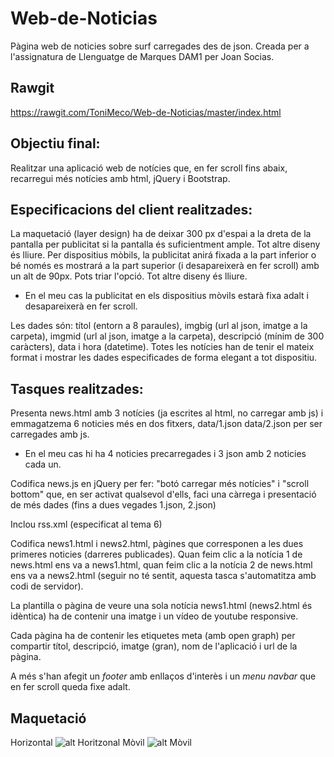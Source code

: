 # Web-de-Noticias
Pàgina web de noticies sobre surf carregades des de json.
Creada per a l'assignatura de Llenguatge de Marques DAM1 per Joan Socias.

## Rawgit
https://rawgit.com/ToniMeco/Web-de-Noticias/master/index.html

## Objectiu final:
Realitzar una aplicació web de notícies que, en fer scroll fins abaix, recarregui més notícies amb html, jQuery i Bootstrap.


## Especificacions del client realitzades:

La maquetació (layer design) ha de deixar 300 px d'espai a la dreta de la pantalla per publicitat si la pantalla és suficientment ample. Tot altre diseny és lliure.
Per dispositius mòbils, la publicitat anirá fixada a la part inferior o bé només es mostrará a la part superior (i desapareixerà en fer scroll) amb un alt de 90px. Pots triar l'opció. Tot altre diseny és lliure.
* En el meu cas la publicitat en els dispositius mòvils estarà fixa adalt i desapareixerà en fer scroll.

Les dades són: títol (entorn a 8 paraules), imgbig (url al json, imatge a la carpeta), imgmid (url al json, imatge a la carpeta), descripció (mínim de 300 caràcters), data i hora (datetime).
Totes les notícies han de tenir el mateix format i mostrar les dades especificades de forma elegant a tot dispositiu.

## Tasques realitzades:

Presenta news.html amb 3 notícies (ja escrites al html, no carregar amb js) i emmagatzema 6 noticies més en dos fitxers, data/1.json data/2.json per ser carregades amb js. 
* En el meu cas hi ha 4 noticies precarregades i 3 json amb 2 noticies cada un.

Codifica news.js en jQuery per fer: "botó carregar més notícies" i "scroll bottom" que, en ser activat qualsevol d'ells, faci una càrrega i presentació de més dades (fins a dues vegades 1.json, 2.json)

Inclou rss.xml (especificat al tema 6)

Codifica news1.html i news2.html, pàgines que corresponen a les dues primeres noticies (darreres publicades). Quan feim clic a la notícia 1 de news.html ens va a news1.html, quan feim clic a la notícia 2 de news.html ens va a news2.html (seguir no té sentit, aquesta tasca s'automatitza amb codi de servidor).

La plantilla o pàgina de veure una sola notícia news1.html (news2.html és idèntica) ha de contenir una imatge i un vídeo de youtube responsive.

Cada pàgina ha de contenir les etiquetes meta (amb open graph) per compartir títol, descripció, imatge (gran), nom de l'aplicació i url de la pàgina.

A més s'han afegit un <i>footer</i> amb enllaços d'interès i un <i>menu navbar</i> que en fer scroll queda fixe adalt.

## Maquetació
Horizontal
![alt Horitzonal](https://rawgit.com/ToniMeco/Web-de-Noticias/master/img/disseny/maquetacioD.png)
Mòvil
![alt Mòvil](https://rawgit.com/ToniMeco/Web-de-Noticias/master/img/disseny/maquetacioM.png)
